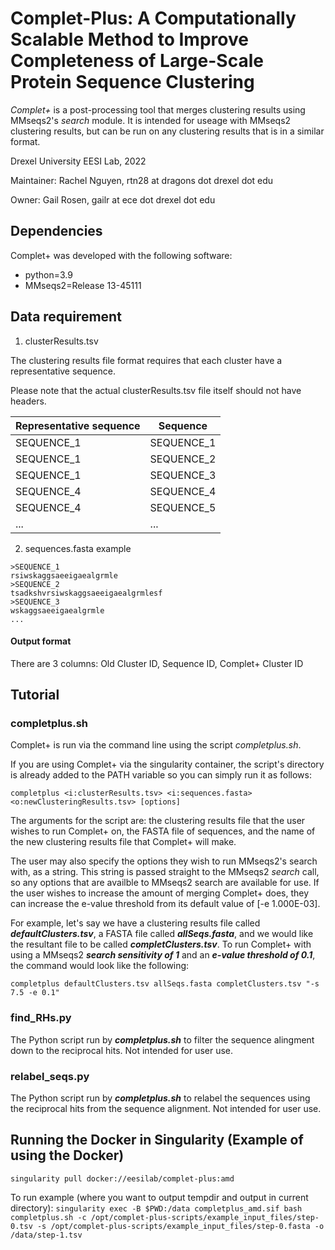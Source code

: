 # Complet-Plus: A Computationally Scalable Method to Improve Completeness of Large-Scale Protein Sequence Clustering

*Complet+* is a post-processing tool that merges clustering results using MMseqs2's *search* module. It is intended for useage with MMseqs2 clustering results, but can be run on any clustering results that is in a similar format.

Drexel University EESI Lab, 2022

Maintainer: Rachel Nguyen, rtn28 at dragons dot drexel dot edu

Owner: Gail Rosen, gailr at ece dot drexel dot edu

## Dependencies
Complet+ was developed with the following software:
- python=3.9
- MMseqs2=Release 13-45111

## Data requirement
1. clusterResults.tsv

The clustering results file format requires that each cluster have a representative sequence.

Please note that the actual clusterResults.tsv file itself should not have headers.

| Representative sequence  | Sequence |
| ------------- | ------------- |
| SEQUENCE_1  | SEQUENCE_1  |
| SEQUENCE_1  | SEQUENCE_2  |
| SEQUENCE_1  | SEQUENCE_3  |
| SEQUENCE_4  | SEQUENCE_4  |
| SEQUENCE_4  | SEQUENCE_5  |
| ... | ... |

2. sequences.fasta example

```
>SEQUENCE_1
rsiwskaggsaeeigaealgrmle
>SEQUENCE_2
tsadkshvrsiwskaggsaeeigaealgrmlesf
>SEQUENCE_3
wskaggsaeeigaealgrmle
...
```
#### Output format

There are 3 columns: Old Cluster ID, Sequence ID, Complet+ Cluster ID


## Tutorial

### completplus.sh

Complet+ is run via the command line using the script *completplus.sh*.

If you are using Complet+ via the singularity container, the script's directory is already added to the PATH variable so you can simply run it as follows:

```
completplus <i:clusterResults.tsv> <i:sequences.fasta> <o:newClusteringResults.tsv> [options]
```

The arguments for the script are: the clustering results file that the user wishes to run Complet+ on, the FASTA file of sequences, and the name of the new clustering results file that Complet+ will make.

The user may also specify the options they wish to run MMseqs2's search with, as a string. This string is passed straight to the MMseqs2 *search* call, so any options that are availble to MMseqs2 search are available for use. If the user wishes to increase the amount of merging Complet+ does, they can increase the e-value threshold from its default value of [-e 1.000E-03].

For example, let's say we have a clustering results file called ***defaultClusters.tsv***, a FASTA file called ***allSeqs.fasta***, and we would like the resultant file to be called ***completClusters.tsv***. To run Complet+ with using a MMseqs2 ***search sensitivity of 1*** and an ***e-value threshold of 0.1***, the command would look like the following:

```
completplus defaultClusters.tsv allSeqs.fasta completClusters.tsv "-s 7.5 -e 0.1"
```

### find_RHs.py

The Python script run by ***completplus.sh*** to filter the sequence alingment down to the reciprocal hits. Not intended for user use.

### relabel_seqs.py

The Python script run by ***completplus.sh*** to relabel the sequences using the reciprocal hits from the sequence alignment. Not intended for user use.

## Running the Docker in Singularity  (Example of using the Docker)

```
singularity pull docker://eesilab/complet-plus:amd
```

To run example (where you want to output tempdir and output in current directory): ``` singularity exec -B $PWD:/data completplus_amd.sif bash completplus.sh -c /opt/complet-plus-scripts/example_input_files/step-0.tsv -s /opt/complet-plus-scripts/example_input_files/step-0.fasta -o /data/step-1.tsv ```

